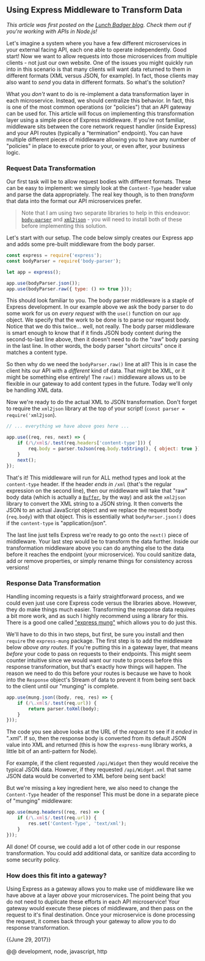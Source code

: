 
## Using Express Middleware to Transform Data

_This article was first posted on the [Lunch Badger blog](https://www.lunchbadger.com/expressjs-middleware-transform-data/). Check them out if you're working with APIs in Node.js!_

Let's imagine a system where you have a few different microservices in your external facing API, each one able to operate independently. Good start! Now we want to allow requests into those microservices from multiple clients - not just our own website. One of the issues you might quickly run into in this scenario is that many clients will want data returned to them in different formats (XML versus JSON, for example). In fact, those clients may also want to _send_ you data in different formats. So what's the solution?

What you _don't_ want to do is re-implement a data transformation layer in each microservice. Instead, we should centralize this behavior. In fact, this is one of the most common operations (or "policies") that an API gateway can be used for. This article will focus on implementing this transformation layer using a simple piece of Express middleware. If you're not familiar, middleware sits between the core network request handler (inside Express) and your API routes (typically a "termination" endpoint). You can have multiple different pieces of middleware allowing you to have any number of "policies" in place to execute prior to your, or even after, your business logic.

### Request Data Transformation

Our first task will be to allow request bodies with different formats. These can be easy to implement: we simply look at the `Content-Type` header value and parse the data appropriately. The real key though, is to then _transform_ that data into the format our API microservices prefer.

> Note that I am using two separate libraries to help in this endeavor: [`body-parser`](https://github.com/expressjs/body-parser) and [`xml2json`](https://github.com/buglabs/node-xml2json) - you will need to install both of these before implementing this solution.

Let's start with our setup. The code below simply creates our Express app and adds some pre-built middleware from the body parser.

```javascript
const express = require('express');
const bodyParser = require('body-parser');

let app = express();

app.use(bodyParser.json());
app.use(bodyParser.raw({ type: () => true }));
```

This should look familiar to you. The body parser middleware is a staple of Express development. In our example above we ask the body parser to do some work for us on _every request_ with the `use()` function on our `app` object. We specify that the work to be done is to parse our request body. Notice that we do this twice... well, not really. The body parser middleware is smart enough to know that if it finds JSON body content during the second-to-last line above, then it doesn't need to do the "raw" body parsing in the last line. In other words, the body parser "short circuits" once it matches a content type.

So then why do we need the `bodyParser.raw()` line at all? This is in case the client hits our API with a _different_ kind of data. That might be XML, or it might be something else entirely! The `raw()` middleware allows us to be flexible in our gateway to add content types in the future. Today we'll only be handling XML data.

Now we're ready to do the actual XML to JSON transformation. Don't forget to require the `xml2json` library at the top of your script! (`const parser = require('xml2json`).

```javascript
// ... everything we have above goes here ...

app.use((req, res, next) => {
    if (/\/xml$/.test(req.headers['content-type'])) {
        req.body = parser.toJson(req.body.toString(), { object: true });
    }
    next();
});
```

That's it! This middleware will run for ALL method types and look at the `content-type` header. If the header _ends in_ `/xml` (that's the regular expression on the second line), then our middleware will take that "raw" body data (which is actually a [`Buffer`](https://nodejs.org/api/buffer.html), by the way) and ask the `xml2json` library to convert the XML string to a JSON string. It then converts the JSON to an actual JavaScript object and we replace the request body (`req.body`) with that object. This is essentially what `bodyParser.json()` does if the `content-type` is "application/json".

The last line just tells Express we're ready to go onto the `next()` piece of middleware. Your last step would be to transform the data further. Inside our transformation middleware above you can do anything else to the data before it reaches the endpoint (your microservice). You could sanitize data, add or remove properties, or simply rename things for consistency across versions!

### Response Data Transformation

Handling incoming requests is a fairly straightforward process, and we could even just use core Express code versus the libraries above. However, they do make things much easier. Transforming the response data requires a bit more work, and as such I highly recommend using a library for this. There is a good one called ["express mung"](https://github.com/richardschneider/express-mung) which allows you to do just this.

We'll have to do this in two steps, but first, be sure you install and then `require` the `express-mung` package. The first step is to add the middleware below _above any routes_. If you're putting this in a gateway layer, that means _before_ your code to pass on requests to their endpoints. This might seem counter intuitive since we would want our route to process before this response transformation, but that's exactly how things will happen. The reason we need to do this before your routes is because we have to hook into the `Response` object's Stream of data to prevent it from being sent back to the client until our "munging" is complete.

```javascript
app.use(mung.json((body, req, res) => {
    if (/\.xml$/.test(req.url)) {
        return parser.toXml(body);
    }
}));
```

The code you see above looks at the URL of the _request_ to see if it _ended_ in ".xml". If so, then the response body is converted from its default JSON value into XML and returned (this is how the `express-mung` library works, a little bit of an anti-pattern for Node).

For example, if the client requested `/api/Widget` then they would receive the typical JSON data. However, if they requested `/api/Widget.xml` that same JSON data would be converted to XML before being sent back!

But we're missing a key ingredient here, we also need to change the `Content-Type` header of the response! This must be done in a separate piece of "munging" middleware:

```javascript
app.use(mung.headers((req, res) => {
    if (/\.xml$/.test(req.url)) {
        res.set('Content-Type', 'text/xml');
    }
}));
```

All done! Of course, we could add a lot of other code in our response transformation. You could add additional data, or sanitize data according to some security policy.

### How does this fit into a gateway?

Using Express as a gateway allows you to make use of middleware like we have above at a layer _above_ your microservices. The point being that you do not need to duplicate these efforts in each API microservice! Your gateway would execute these pieces of middleware, and then pass on the request to it's final destination. Once your microservice is done processing the request, it comes back through your gateway to allow you to do response transformation.

{{June 29, 2017}}

@@ development, node, javascript, http
